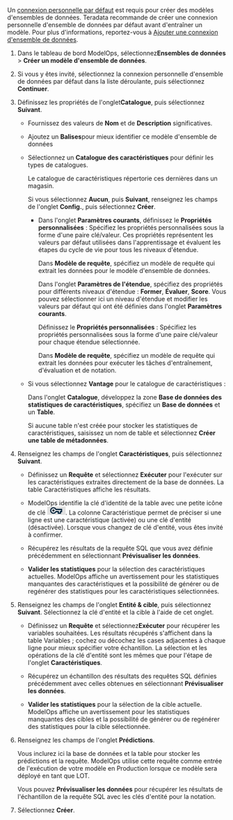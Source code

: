 Un [connexion personnelle par défaut](wkm1725389190945.md) est requis pour créer des modèles d'ensembles de données. Teradata recommande de créer une connexion personnelle d'ensemble de données par défaut avant d'entraîner un modèle. Pour plus d'informations, reportez-vous à [Ajouter une connexion d'ensemble de données](vpe1725389258480.md).

1.  Dans le tableau de bord ModelOps, sélectionnez**Ensembles de données** \> **Créer un modèle d'ensemble de données**.

2.  Si vous y êtes invité, sélectionnez la connexion personnelle d'ensemble de données par défaut dans la liste déroulante, puis sélectionnez **Continuer**.

3.  Définissez les propriétés de l'onglet**Catalogue**, puis sélectionnez **Suivant**.

    -   Fournissez des valeurs de **Nom** et de **Description** significatives.

    -   Ajoutez un **Balises**pour mieux identifier ce modèle d'ensemble de données

    -   Sélectionnez un **Catalogue des caractéristiques** pour définir les types de catalogues.

        Le catalogue de caractéristiques répertorie ces dernières dans un magasin.

        Si vous sélectionnez **Aucun**, puis **Suivant**, renseignez les champs de l'onglet **Config.**, puis sélectionnez **Créer**.

        -   Dans l'onglet **Paramètres courants**, définissez le **Propriétés personnalisées** : Spécifiez les propriétés personnalisées sous la forme d'une paire clé/valeur. Ces propriétés représentent les valeurs par défaut utilisées dans l'apprentissage et évaluent les étapes du cycle de vie pour tous les niveaux d'étendue.

            Dans **Modèle de requête**, spécifiez un modèle de requête qui extrait les données pour le modèle d'ensemble de données.

            Dans l'onglet **Paramètres de l'étendue**, spécifiez des propriétés pour différents niveaux d'étendue : **Former**, **Évaluer**, **Score**. Vous pouvez sélectionner ici un niveau d'étendue et modifier les valeurs par défaut qui ont été définies dans l'onglet **Paramètres courants**.

            Définissez le **Propriétés personnalisées** : Spécifiez les propriétés personnalisées sous la forme d'une paire clé/valeur pour chaque étendue sélectionnée.

            Dans **Modèle de requête**, spécifiez un modèle de requête qui extrait les données pour exécuter les tâches d'entraînement, d'évaluation et de notation.

    -   Si vous sélectionnez **Vantage** pour le catalogue de caractéristiques :

        Dans l'onglet **Catalogue**, développez la zone **Base de données des statistiques de caractéristiques**, spécifiez un **Base de données** et un **Table**.

        Si aucune table n'est créée pour stocker les statistiques de caractéristiques, saisissez un nom de table et sélectionnez **Créer une table de métadonnées**.

4.  Renseignez les champs de l'onglet **Caractéristiques**, puis sélectionnez **Suivant**.

    -   Définissez un **Requête** et sélectionnez **Exécuter** pour l'exécuter sur les caractéristiques extraites directement de la base de données. La table Caractéristiques affiche les résultats.

    -   ModelOps identifie la clé d'identité de la table avec une petite icône de clé ![entity key icon](Images/bqp1743454094214.png). La colonne Caractéristique permet de préciser si une ligne est une caractéristique (activée) ou une clé d'entité (désactivée). Lorsque vous changez de clé d'entité, vous êtes invité à confirmer.

    -   Récupérez les résultats de la requête SQL que vous avez définie précédemment en sélectionnant **Prévisualiser les données**.

    -   **Valider les statistiques** pour la sélection des caractéristiques actuelles. ModelOps affiche un avertissement pour les statistiques manquantes des caractéristiques et la possibilité de générer ou de regénérer des statistiques pour les caractéristiques sélectionnées.

5.  Renseignez les champs de l'onglet **Entité & cible**, puis sélectionnez **Suivant**. Sélectionnez la clé d'entité et la cible à l'aide de cet onglet.

    -   Définissez un **Requête** et sélectionnez**Exécuter** pour récupérer les variables souhaitées. Les résultats récupérés s'affichent dans la table Variables ; cochez ou décochez les cases adjacentes à chaque ligne pour mieux spécifier votre échantillon. La sélection et les opérations de la clé d'entité sont les mêmes que pour l'étape de l'onglet **Caractéristiques**.

    -   Récupérez un échantillon des résultats des requêtes SQL définies précédemment avec celles obtenues en sélectionnant **Prévisualiser les données**.

    -   **Valider les statistiques** pour la sélection de la cible actuelle. ModelOps affiche un avertissement pour les statistiques manquantes des cibles et la possibilité de générer ou de regénérer des statistiques pour la cible sélectionnée.

6.  Renseignez les champs de l'onglet **Prédictions**.

    Vous inclurez ici la base de données et la table pour stocker les prédictions et la requête. ModelOps utilise cette requête comme entrée de l'exécution de votre modèle en Production lorsque ce modèle sera déployé en tant que LOT.

    Vous pouvez **Prévisualiser les données** pour récupérer les résultats de l'échantillon de la requête SQL avec les clés d'entité pour la notation.

7.  Sélectionnez **Créer**.
